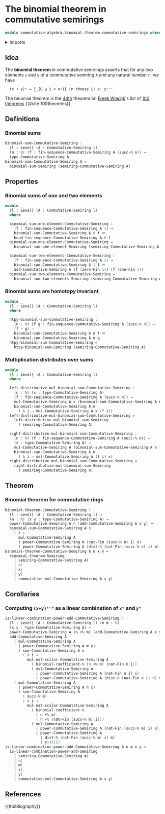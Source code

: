 # The binomial theorem in commutative semirings

```agda
module commutative-algebra.binomial-theorem-commutative-semirings where
```

<details><summary>Imports</summary>

```agda
open import commutative-algebra.commutative-semirings
open import commutative-algebra.powers-of-elements-commutative-semirings
open import commutative-algebra.sums-commutative-semirings

open import elementary-number-theory.addition-natural-numbers
open import elementary-number-theory.binomial-coefficients
open import elementary-number-theory.distance-natural-numbers
open import elementary-number-theory.natural-numbers

open import foundation.homotopies
open import foundation.identity-types
open import foundation.universe-levels

open import linear-algebra.finite-sequences-on-commutative-semirings

open import ring-theory.binomial-theorem-semirings

open import univalent-combinatorics.standard-finite-types
```

</details>

## Idea

The **binomial theorem** in commutative semirings asserts that for any two
elements `x` and `y` of a commutative semiring `A` and any natural number `n`,
we have

```text
  (x + y)ⁿ = ∑_{0 ≤ i < n+1} (n choose i) xⁱ yⁿ⁻ⁱ.
```

The binomial theorem is the [44th](literature.100-theorems.md#44) theorem on
[Freek Wiedijk](http://www.cs.ru.nl/F.Wiedijk/)'s list of
[100 theorems](literature.100-theorems.md) {{#cite 100theorems}}.

## Definitions

### Binomial sums

```agda
binomial-sum-Commutative-Semiring :
  {l : Level} (A : Commutative-Semiring l)
  (n : ℕ) (f : fin-sequence-Commutative-Semiring A (succ-ℕ n)) →
  type-Commutative-Semiring A
binomial-sum-Commutative-Semiring A =
  binomial-sum-Semiring (semiring-Commutative-Semiring A)
```

## Properties

### Binomial sums of one and two elements

```agda
module _
  {l : Level} (A : Commutative-Semiring l)
  where

  binomial-sum-one-element-Commutative-Semiring :
    (f : fin-sequence-Commutative-Semiring A 1) →
    binomial-sum-Commutative-Semiring A 0 f ＝
    head-fin-sequence-Commutative-Semiring A 0 f
  binomial-sum-one-element-Commutative-Semiring =
    binomial-sum-one-element-Semiring (semiring-Commutative-Semiring A)

  binomial-sum-two-elements-Commutative-Semiring :
    (f : fin-sequence-Commutative-Semiring A 2) →
    binomial-sum-Commutative-Semiring A 1 f ＝
    add-Commutative-Semiring A (f (zero-Fin 1)) (f (one-Fin 1))
  binomial-sum-two-elements-Commutative-Semiring =
    binomial-sum-two-elements-Semiring (semiring-Commutative-Semiring A)
```

### Binomial sums are homotopy invariant

```agda
module _
  {l : Level} (A : Commutative-Semiring l)
  where

  htpy-binomial-sum-Commutative-Semiring :
    (n : ℕ) {f g : fin-sequence-Commutative-Semiring A (succ-ℕ n)} →
    (f ~ g) →
    binomial-sum-Commutative-Semiring A n f ＝
    binomial-sum-Commutative-Semiring A n g
  htpy-binomial-sum-Commutative-Semiring =
    htpy-binomial-sum-Semiring (semiring-Commutative-Semiring A)
```

### Multiplication distributes over sums

```agda
module _
  {l : Level} (A : Commutative-Semiring l)
  where

  left-distributive-mul-binomial-sum-Commutative-Semiring :
    (n : ℕ) (x : type-Commutative-Semiring A)
    (f : fin-sequence-Commutative-Semiring A (succ-ℕ n)) →
    mul-Commutative-Semiring A x (binomial-sum-Commutative-Semiring A n f) ＝
    binomial-sum-Commutative-Semiring A n
      ( λ i → mul-Commutative-Semiring A x (f i))
  left-distributive-mul-binomial-sum-Commutative-Semiring =
    left-distributive-mul-binomial-sum-Semiring
      ( semiring-Commutative-Semiring A)

  right-distributive-mul-binomial-sum-Commutative-Semiring :
    (n : ℕ) (f : fin-sequence-Commutative-Semiring A (succ-ℕ n)) →
    (x : type-Commutative-Semiring A) →
    mul-Commutative-Semiring A (binomial-sum-Commutative-Semiring A n f) x ＝
    binomial-sum-Commutative-Semiring A n
      ( λ i → mul-Commutative-Semiring A (f i) x)
  right-distributive-mul-binomial-sum-Commutative-Semiring =
    right-distributive-mul-binomial-sum-Semiring
      ( semiring-Commutative-Semiring A)
```

## Theorem

### Binomial theorem for commutative rings

```agda
binomial-theorem-Commutative-Semiring :
  {l : Level} (A : Commutative-Semiring l) →
  (n : ℕ) (x y : type-Commutative-Semiring A) →
  power-Commutative-Semiring A n (add-Commutative-Semiring A x y) ＝
  binomial-sum-Commutative-Semiring A n
    ( λ i →
      mul-Commutative-Semiring A
      ( power-Commutative-Semiring A (nat-Fin (succ-ℕ n) i) x)
      ( power-Commutative-Semiring A (dist-ℕ (nat-Fin (succ-ℕ n) i) n) y))
binomial-theorem-Commutative-Semiring A n x y =
  binomial-theorem-Semiring
    ( semiring-Commutative-Semiring A)
    ( n)
    ( x)
    ( y)
    ( commutative-mul-Commutative-Semiring A x y)
```

## Corollaries

### Computing `(x+y)ⁿ⁺ᵐ` as a linear combination of `xⁿ` and `yᵐ`

```agda
is-linear-combination-power-add-Commutative-Semiring :
  {l : Level} (A : Commutative-Semiring l) (n m : ℕ)
  (x y : type-Commutative-Semiring A) →
  power-Commutative-Semiring A (n +ℕ m) (add-Commutative-Semiring A x y) ＝
  add-Commutative-Semiring A
    ( mul-Commutative-Semiring A
      ( power-Commutative-Semiring A m y)
      ( sum-Commutative-Semiring A n
        ( λ i →
          mul-nat-scalar-Commutative-Semiring A
            ( binomial-coefficient-ℕ (n +ℕ m) (nat-Fin n i))
            ( mul-Commutative-Semiring A
              ( power-Commutative-Semiring A (nat-Fin n i) x)
              ( power-Commutative-Semiring A (dist-ℕ (nat-Fin n i) n) y)))))
    ( mul-Commutative-Semiring A
      ( power-Commutative-Semiring A n x)
      ( sum-Commutative-Semiring A
        ( succ-ℕ m)
        ( λ i →
          mul-nat-scalar-Commutative-Semiring A
            ( binomial-coefficient-ℕ
              ( n +ℕ m)
              ( n +ℕ (nat-Fin (succ-ℕ m) i)))
            ( mul-Commutative-Semiring A
              ( power-Commutative-Semiring A (nat-Fin (succ-ℕ m) i) x)
              ( power-Commutative-Semiring A
                ( dist-ℕ (nat-Fin (succ-ℕ m) i) m)
                ( y))))))
is-linear-combination-power-add-Commutative-Semiring A n m x y =
  is-linear-combination-power-add-Semiring
    ( semiring-Commutative-Semiring A)
    ( n)
    ( m)
    ( x)
    ( y)
    ( commutative-mul-Commutative-Semiring A x y)
```

## References

{{#bibliography}}
